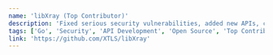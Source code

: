 ```yaml
---
name: 'libXray (Top Contributor)'
description: 'Fixed serious security vulnerabilities, added new APIs, certificate path handling, and state monitoring. Significant contributions to improve developer experience and security.'
tags: ['Go', 'Security', 'API Development', 'Open Source', 'Top Contributor']
link: 'https://github.com/XTLS/libXray'
---
```

